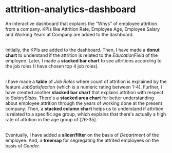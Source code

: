 # attrition-analytics-dashboard

An interactive dashboard that explains the "Whys" of employee attrition from a company. KPIs like Attrition Rate, Employee Age, Employee Salary and Working Years at Company are added to the dashboard.<br><br>

Initially, the KPIs are added to the dashboard. Then, I have made a **donut chart** to understand if the attrition is related to the *EducationField* of the employee. Later, I made a **stacked bar chart** to see attritions according to the job roles (I have chosen top 4 job roles).<br><br>

I have made a **table** of *Job Roles* where count of attrition is explained by the feature *JobSatisfaction* (which is a numeric rating between 1-4). Further, I have created another **stacked bar chart** that explains attrition with respect to *SalarySlabs*. There's a **stacked area chart** for better understanding about employee attrition through the years of working done at the present company. Then, a **stacked column chart** helps us to understand if attrition is related to a specific age group, which explains that there's actually a high rate of attrition in the age group of [26-35].<br><br>

Eventually, I have added a **slicer/filter** on the basis of *Department* of the employee. And, a **treemap** for segregating the attrited employees on the basis of *Gender*.
